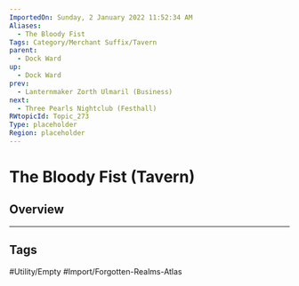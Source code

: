 ```yaml
---
ImportedOn: Sunday, 2 January 2022 11:52:34 AM
Aliases:
  - The Bloody Fist
Tags: Category/Merchant Suffix/Tavern
parent:
  - Dock Ward
up:
  - Dock Ward
prev:
  - Lanternmaker Zorth Ulmaril (Business)
next:
  - Three Pearls Nightclub (Festhall)
RWtopicId: Topic_273
Type: placeholder
Region: placeholder
---
```

# The Bloody Fist (Tavern)
## Overview

---
## Tags
#Utility/Empty #Import/Forgotten-Realms-Atlas

